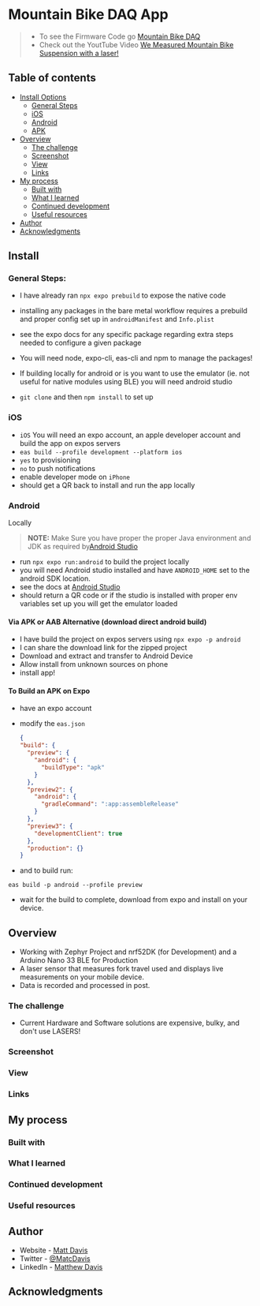 # Mountain Bike DAQ App

> - To see the Firmware Code go [Mountain Bike DAQ](https://github.com/o7-machinehum/bike-daq)
> - Check out the YoutTube Video [We Measured Mountain Bike Suspension with a laser!](https://www.youtube.com/watch?v=SCmJ3pTyt44&feature=youtu.be&ab_channel=InterruptLabs)

## Table of contents

- [Install Options](#Install)
  - [General Steps](#general-steps)
  - [iOS](#ios)
  - [Android](#android)
  - [APK](#via-apk-or-aab-alternative-download-direct-android-build)
- [Overview](#overview)
  - [The challenge](#the-challenge)
  - [Screenshot](#screenshot)
  - [View](#view)
  - [Links](#links)
- [My process](#my-process)
  - [Built with](#built-with)
  - [What I learned](#what-i-learned)
  - [Continued development](#continued-development)
  - [Useful resources](#useful-resources)
- [Author](#author)
- [Acknowledgments](#acknowledgments)

## Install

### General Steps:

- I have already ran `npx expo prebuild` to expose the native code
- installing any packages in the bare metal workflow requires a prebuild and proper config set up in `androidManifest` and `Info.plist`
- see the expo docs for any specific package regarding extra steps needed to configure a given package
- You will need node, expo-cli, eas-cli and npm to manage the packages!
- If building locally for android or is you want to use the emulator (ie. not useful for native modules using BLE) you will need android studio

- `git clone` and then `npm install` to set up

### iOS

- `iOS` You will need an expo account, an apple developer account and build the app on expos servers
- `eas build --profile development --platform ios`
- `yes` to provisioning
- `no` to push notifications
- enable developer mode on `iPhone`
- should get a QR back to install and run the app locally

### Android

Locally

> **NOTE:** Make Sure you have proper the proper Java environment and JDK as required by[Android Studio](https://developer.android.com/studio)

- run `npx expo run:android` to build the project locally
- you will need Android studio installed and have `ANDROID_HOME` set to the android SDK location.
- see the docs at [Android Studio](https://developer.android.com/studio)
- should return a QR code or if the studio is installed with proper env variables set up you will get the emulator loaded

#### Via APK or AAB Alternative (download direct android build)

- I have build the project on expos servers using `npx expo -p android`
- I can share the download link for the zipped project
- Download and extract and transfer to Android Device
- Allow install from unknown sources on phone
- install app!

#### To Build an APK on Expo

- have an expo account
- modify the `eas.json`

  ```json
  {
  "build": {
    "preview": {
      "android": {
        "buildType": "apk"
      }
    },
    "preview2": {
      "android": {
        "gradleCommand": ":app:assembleRelease"
      }
    },
    "preview3": {
      "developmentClient": true
    },
    "production": {}
  }
  ```

- and to build run:

```shell
eas build -p android --profile preview
```

- wait for the build to complete, download from expo and install on your device.

## Overview

- Working with Zephyr Project and nrf52DK (for Development) and a Arduino Nano 33 BLE for Production
- A laser sensor that measures fork travel used and displays live measurements on your mobile device.
- Data is recorded and processed in post.

### The challenge

- Current Hardware and Software solutions are expensive, bulky, and don't use LASERS!

### Screenshot

### View

### Links

## My process

### Built with

### What I learned

### Continued development

### Useful resources

## Author

- Website - [Matt Davis](https://matcdavis.dev/)
- Twitter - [@MatcDavis](https://twitter.com/MatcDavis)
- LinkedIn - [Matthew Davis](https://www.linkedin.com/in/matcdavis/)

## Acknowledgments
